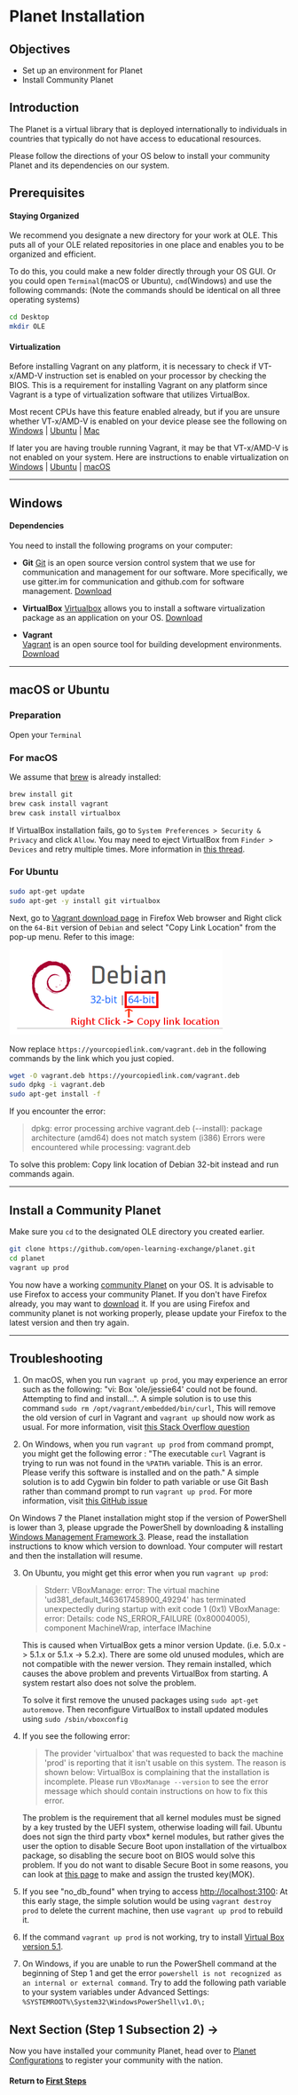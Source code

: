 ﻿# Planet Installation

## Objectives

- Set up an environment for Planet
- Install Community Planet

## Introduction

The Planet is a virtual library that is deployed internationally to individuals in countries that typically do not have access to educational resources.

Please follow the directions of your OS below to install your community Planet and its dependencies on our system.

## Prerequisites

#### Staying Organized

We recommend you designate a new directory for your work at OLE. This puts all of your OLE related repositories in one place and enables you to be organized and efficient.

To do this, you could make a new folder directly through your OS GUI. Or you could open `Terminal`(macOS or Ubuntu), `cmd`(Windows) and use the following commands: (Note the commands should be identical on all three operating systems)

```bash
cd Desktop
mkdir OLE
```

#### Virtualization

Before installing Vagrant on any platform, it is necessary to check if VT-x/AMD-V instruction set is enabled on your processor by checking the BIOS. This is a requirement for installing Vagrant on any platform since Vagrant is a type of virtualization software that utilizes VirtualBox. 

Most recent CPUs have this feature enabled already, but if you are unsure whether VT-x/AMD-V is enabled on your device please see the following on [Windows](https://techiesdigest.com/how-to-check-if-virtualization-is-enabled/) | [Ubuntu](https://www.cyberciti.biz/faq/linux-xen-vmware-kvm-intel-vt-amd-v-support/) | [Mac](https://apple.stackexchange.com/questions/224870/how-to-check-vt-x-status-on-macbook-pro/224879) 

If later you are having trouble running Vagrant, it may be that VT-x/AMD-V is not enabled on your system. 
Here are instructions to enable virtualization on [Windows](https://www.howtogeek.com/213795/how-to-enable-intel-vt-x-in-your-computers-bios-or-uefi-firmware/) | [Ubuntu](http://askubuntu.com/questions/256792/how-do-i-enable-hardware-virtualization-technology-vt-x-for-use-in-virtualbox) | [macOS](http://kb.parallels.com/en/5653)

---

## Windows

#### Dependencies

You need to install the following programs on your computer:

- **Git**
[Git](https://git-scm.com) is an open source version control system that we use for communication and management for our software. More specifically, we use gitter.im for communication and github.com for software management. [Download](https://git-scm.com/download/win)

- **VirtualBox**
[Virtualbox](https://www.virtualbox.org) allows you to install a software virtualization package as an application on your OS. [Download](https://www.virtualbox.org/wiki/Downloads)

- **Vagrant**  
[Vagrant](https://www.vagrantup.com) is an open source tool for building development environments. [Download](https://www.vagrantup.com/downloads.html)

---

## macOS or Ubuntu

### Preparation

Open your `Terminal`

### For macOS

We assume that [brew](http://brew.sh/) is already installed:

```bash
brew install git
brew cask install vagrant
brew cask install virtualbox
```
If VirtualBox installation fails, go to `System Preferences > Security & Privacy` and click `Allow`. You may need to eject VirtualBox from `Finder > Devices` and retry multiple times. More information in [this thread](https://apple.stackexchange.com/questions/301303/virtualbox-5-1-28-fails-to-install-on-macos-10-13-due-to-kext-security).

### For Ubuntu

```bash
sudo apt-get update
sudo apt-get -y install git virtualbox
```
Next, go to [Vagrant download page](https://www.vagrantup.com/downloads.html) in Firefox Web browser and Right click on the `64-Bit` version of `Debian` and select "Copy Link Location" from the pop-up menu.
Refer to this image:

![Debian 64-Bit Download](images/vi-ubuntu-deb-download.png)

Now replace `https://yourcopiedlink.com/vagrant.deb` in the following commands by the link which you just copied.
```bash
wget -O vagrant.deb https://yourcopiedlink.com/vagrant.deb
sudo dpkg -i vagrant.deb
sudo apt-get install -f
```
If you encounter the error:
   > dpkg: error processing archive vagrant.deb (--install): package architecture (amd64) does not match system (i386)
   > Errors were encountered while processing: vagrant.deb

To solve this problem: Copy link location of Debian 32-bit instead and run commands again.
 
---

## Install a Community Planet  

Make sure you `cd` to the designated OLE directory you created earlier.

```bash
git clone https://github.com/open-learning-exchange/planet.git
cd planet
vagrant up prod
```

You now have a working [community Planet](http://localhost:3100) on your OS.
It is advisable to use Firefox to access your community Planet. If you don't have Firefox already, you may want to [download](https://www.mozilla.org/en-US/firefox/new/) it. If you are using Firefox and community planet is not working properly, please update your Firefox to the latest version and then try again.

---

## Troubleshooting

1. On macOS, when you run `vagrant up prod`, you may experience an error such as the following: "vi: Box 'ole/jessie64' could not be found. Attempting to find and install...". A simple solution is to use this command `sudo rm /opt/vagrant/embedded/bin/curl`, This will remove the old version of curl in Vagrant and `vagrant up` should now work as usual. For more information, visit [this Stack Overflow question](http://stackoverflow.com/questions/23874260/error-when-trying-vagrant-up)

2. On Windows, when you run `vagrant up prod` from command prompt, you might get the following error :
"The executable `curl` Vagrant is trying to run was not found in the `%PATH%` variable. This is an error. Please verify this software is installed and on the path." A simple solution is to add Cygwin bin folder to path variable or use Git Bash rather than command prompt to run `vagrant up prod`. For more information, visit [this GitHub issue](https://github.com/hashicorp/vagrant/issues/6788)

  On Windows 7 the Planet installation might stop if the version of PowerShell is lower than 3, please upgrade the PowerShell by downloading & installing [Windows Management Framework 3](https://www.microsoft.com/en-us/download/details.aspx?id=34595). Please, read the installation instructions to know which version to download.
  Your computer will restart and then the installation will resume.

3. On Ubuntu, you might get this error when you run `vagrant up prod`:

   > Stderr: VBoxManage: error: The virtual machine 'ud381_default_1463617458900_49294' has terminated unexpectedly during startup with exit code 1 (0x1) VBoxManage: error: Details: code NS_ERROR_FAILURE (0x80004005), component MachineWrap, interface IMachine

   This is caused when VirtualBox gets a minor version Update. (i.e. 5.0.x -> 5.1.x or 5.1.x -> 5.2.x). There are some old unused modules, which are not compatible with the newer version. They remain installed, which causes the above problem and prevents VirtualBox from starting. A system restart also does not solve the problem.

   To solve it first remove the unused packages using `sudo apt-get autoremove`. Then reconfigure VirtualBox to install updated modules using `sudo /sbin/vboxconfig`

4. If you see the following error:
   > The provider 'virtualbox' that was requested to back the machine 'prod' is reporting that it isn't usable on this system. The reason is shown below:
   > VirtualBox is complaining that the installation is incomplete. Please run `VBoxManage --version` to see the error message which should contain instructions on how to fix this error.

   The problem is the requirement that all kernel modules must be signed by a key trusted by the UEFI system, otherwise loading will fail. Ubuntu does not sign the third party vbox* kernel modules, but rather gives the user the option to disable Secure Boot upon installation of the virtualbox package, so disabling the secure boot on BIOS would solve this problem. If you do not want to disable Secure Boot in some reasons, you can look at [this page](https://era86.github.io/2018/01/24/vagrant-virtualbox-secureboot-in-ubuntu-1604.html) to make and assign the trusted key(MOK). 

5. If you see "no_db_found" when trying to access <http://localhost:3100>:
At this early stage, the simple solution would be using `vagrant destroy prod` to delete the current machine, then use `vagrant up prod` to rebuild it.

6. If the command `vagrant up prod` is not working, try to install [Virtual Box version 5.1](https://www.virtualbox.org/wiki/Download_Old_Builds_5_1).

7. On Windows, if you are unable to run the PowerShell command at the beginning of Step 1 and get the error `powershell is not recognized as an internal or external command`. Try to add the following path variable to your system variables under Advanced Settings: `%SYSTEMROOT%\System32\WindowsPowerShell\v1.0\;`

## Next Section (Step 1 Subsection 2) **→**

Now  you have installed your community Planet, head over to [Planet Configurations](#!./pages/vi/vi-configurations-vagrant.md) to register your community with the nation.

#### Return to [First Steps](vi-first-steps.md#Step_1_-_Planet_and_Vagrant)



